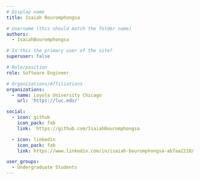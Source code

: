 ```yaml
---
# Display name
title: Isaiah Bouromphongsa

# Username (this should match the folder name)
authors:
  - IsaiahBouromphongsa

# Is this the primary user of the site?
superuser: false

# Role/position
role: Software Engineer

# Organizations/Affiliations
organizations:
  - name: Loyola University Chicago
    url: 'https://luc.edu/'

social:
  - icon: github
    icon_pack: fab
    link:  https://github.com/IsaiahBouromphongsa

  - icon: linkedin
    icon_pack: fab
    link: https://www.linkedin.com/in/isaiah-bouromphongsa-ab7aa2210/

user_groups:
  - Undergraduate Students
---
```

